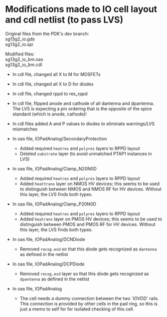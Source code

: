 # Modifications made to IO cell layout and cdl netlist (to pass LVS)
Original files from the PDK's dev branch:  
sg13g2_io.gds  
sg13g2_io.spi  

Modified files:  
sg13g2_io_bm.oas  
sg13g2_io_bm.cdl  



* In cdl file, changed all X to M for MOSFETs  
* In cdl file, changed all X to D for diodes  
* In cdl file, changed rppd to res_rppd  
* In cdl file, flipped anode and cathode of all dantenna and dpantenna. The LVS is expecting a pin ordering that is the opposite of the spice standard (which is anode, cathode)!
* In cdl files added A and P values to diodes to eliminate warnings/LVS mismatches

* In oas file, IOPadAnalog/SecondaryProtection
  * Added required `heatres` and `polyres` layers to RPPD layout
  * Deleted `substrate` layer (to avoid unmatched PTAP1 instances in LVS)

* In oas file, IOPadAnalog/Clamp_N20N0D
  * Added required `heatres` and `polyres` layers to RPPD layout
  * Added `heattrans` layer on NMOS HV devices; this seems to be used to distinguish between NMOS and NMOS RF for HV devices. Without this layer, the LVS finds both types.

* In oas file, IOPadAnalog/Clamp_P20N0D
  * Added required `heatres` and `polyres` layers to RPPD layout
  * Added `heatrans` layer on PMOS HV devices; this seems to be used to distinguish between PMOS and PMOS RF for HV devices. Without this layer, the LVS finds both types.

* In oas file, IOPadAnalog/DCNDiode
  * Removed `recog.esd` so that this diode gets recognized as `dantenna` as defined in the netlist

* In oas file, IOPadAnalog/DCPDiode
  * Removed `recog.esd` layer so that this diode gets recognized as `dpantenna` as defined in the netlist

* In oas file, IOPadAnalog
  * The cell needs a dummy connection between the two `IOVDD' rails. This connection is provided by other cells in the pad ring, so this is just a memo to self for for isolated checking of this cell.

